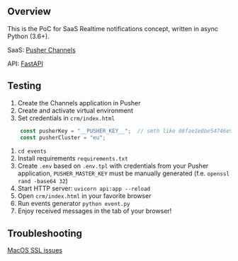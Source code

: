 ## Overview
This is the PoC for SaaS Realtime notifications concept, written in async Python (3.6+).

SaaS: [Pusher Channels](https://pusher.com/channels)

API: [FastAPI](https://fastapi.tiangolo.com/)

## Testing

1. Create the Channels application in Pusher
1. Create and activate virtual environment
1. Set credentials in `crm/index.html`
```javascript
    const pusherKey = "__PUSHER_KEY__";  // smth like 08fae1e0be54746e9270
    const pusherCluster = "eu";
```
1. `cd events`
1. Install requirements `requirements.txt`
1. Create `.env` based on `.env.tpl` with credentials from your Pusher application, `PUSHER_MASTER_KEY` must be manually generated (f.e. `openssl rand -base64 32`)
1. Start HTTP server: `uvicorn api:app --reload`
1. Open `crm/index.html` in your favorite browser
1. Run events generator `python event.py`
1. Enjoy received messages in the tab of your browser!

## Troubleshooting

[MacOS SSL issues](https://stackoverflow.com/questions/44649449/brew-installation-of-python-3-6-1-ssl-certificate-verify-failed-certificate/44649450#44649450)